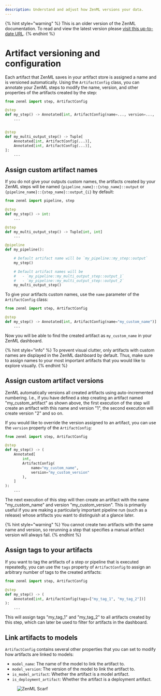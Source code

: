 ```yaml
---
description: Understand and adjust how ZenML versions your data.
---
```


{% hint style="warning" %}
This is an older version of the ZenML documentation. To read and view the latest version please [visit this up-to-date URL](https://docs.zenml.io).
{% endhint %}


# Artifact versioning and configuration

Each artifact that ZenML saves in your artifact store is assigned a name and
is versioned automatically. Using the `ArtifactConfig` class, you can annotate
your ZenML steps to modify the name, version, and other properties of the 
artifacts created by the step:

```python
from zenml import step, ArtifactConfig

@step
def my_step() -> Annotated[int, ArtifactConfig(name=..., version=..., ...)]:
    ...


@step
def my_multi_output_step() -> Tuple[
    Annotated[int, ArtifactConfig(...)],
    Annotated[int, ArtifactConfig(...)],
]:
    ...
```

## Assign custom artifact names

If you do not give your outputs custom names, the artifacts created by your
ZenML steps will be named `{pipeline_name}::{step_name}::output` or
`{pipeline_name}::{step_name}::output_{i}` by default:

```python
from zenml import pipeline, step

@step
def my_step() -> int:
    ...

@step
def my_multi_output_step() -> Tuple[int, int]
    ...

@pipeline
def my_pipeline():

    # Default artifact name will be `my_pipeline::my_step::output`
    my_step()

    # Default artifact names will be
    #   - `my_pipeline::my_multi_output_step::output_1`
    #   - `my_pipeline::my_multi_output_step::output_2`
    my_multi_output_step()
```

</details>


To give your artifacts custom names, use the `name` parameter of the
`ArtifactConfig` class:

```python
from zenml import step, ArtifactConfig

@step
def my_step() -> Annotated[int, ArtifactConfig(name="my_custom_name")]:
    ...
```

Now you will be able to find the created artifact as `my_custom_name` in your
ZenML dashboard.

{% hint style="info" %}
To prevent visual clutter, only artifacts with custom names are displayed in
the ZenML dashboard by default. Thus, make sure to assign names to your most
important artifacts that you would like to explore visually.
{% endhint %}

## Assign custom artifact versions

ZenML automatically versions all created artifacts using auto-incremented
numbering. I.e., if you have defined a step creating an artifact named
"my_custom_artifact" as shown above, the first execution of the step will
create an artifact with this name and version "1", the second execution will
create version "2" and so on.

If you would like to override the version assigned to an artifact, you can use
the `version` property of the `ArtifactConfig`:

```python
from zenml import step, ArtifactConfig

@step
def my_step() -> (
    Annotated[
        int, 
        ArtifactConfig(
            name="my_custom_name", 
            version="my_custom_version"
        ),
    ]
):
    ...
```

The next execution of this step will then create an artifact with the name
"my_custom_name" and version "my_custom_version". This is primarily useful if
you are making a particularly important pipeline run (such as a release) whose
artifacts you want to distinguish at a glance later.

{% hint style="warning" %}
You cannot create two artifacts with the same name and version, so rerunning a
step that specifies a manual artifact version will always fail.
{% endhint %}

## Assign tags to your artifacts

If you want to tag the artifacts of a step or pipeline that is executed
repeatedly, you can use the `tags` property of `ArtifactConfig` to assign an arbitrary number of tags to the created artifacts:

```python
from zenml import step, ArtifactConfig

@step
def my_step() -> (
    Annotated[int, ArtifactConfig(tags=["my_tag_1", "my_tag_2"])]
):
    ...
```

This will assign tags "my_tag_1" and "my_tag_2" to all artifacts created by
this step, which can later be used to filter for artifacts in the dashboard.

## Link artifacts to models

`ArtifactConfig` contains several other properties that you can set to modify
how artifacts are linked to models:
- `model_name`: The name of the model to link the artifact to.
- `model_version`: The version of the model to link the artifact to.
- `is_model_artifact`: Whether the artifact is a model artifact.
- `is_deployment_artifact`: Whether the artifact is a deployment artifact.

<!-- For scarf -->
<figure><img alt="ZenML Scarf" referrerpolicy="no-referrer-when-downgrade" src="https://static.scarf.sh/a.png?x-pxid=f0b4f458-0a54-4fcd-aa95-d5ee424815bc" /></figure>
